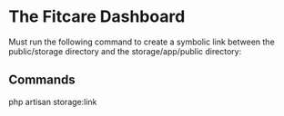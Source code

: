 # The Fitcare Dashboard
Must run the following command to create a symbolic link between the public/storage directory and the storage/app/public directory: <br>
## Commands
php artisan storage:link
